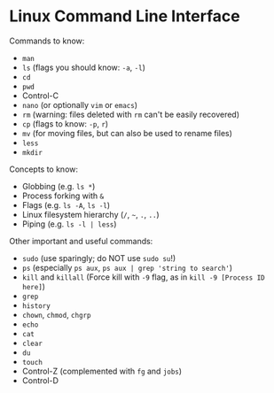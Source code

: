 Linux Command Line Interface
============================

Commands to know:

- `man`
- `ls` (flags you should know: `-a`, `-l`)
- `cd`
- `pwd`
- Control-C
- `nano` (or optionally `vim` or `emacs`)
- `rm` (warning: files deleted with `rm` can't be easily recovered)
- `cp` (flags to know: `-p`, `r`)
- `mv` (for moving files, but can also be used to rename files)
- `less`
- `mkdir`

Concepts to know:

- Globbing (e.g. `ls *`)
- Process forking with `&`
- Flags (e.g. `ls -A`, `ls -l`)
- Linux filesystem hierarchy (`/`, `~`, `.`, `..`)
- Piping (e.g. `ls -l | less`)

Other important and useful commands:

- `sudo` (use sparingly; do NOT use `sudo su`!)
- `ps` (especially `ps aux`, `ps aux | grep 'string to search'`)
- `kill` and `killall` (Force kill with `-9` flag, as in `kill -9 [Process ID here]`)
- `grep`
- `history`
- `chown`, `chmod`, `chgrp`
- `echo`
- `cat`
- `clear`
- `du`
- `touch`
- Control-Z (complemented with `fg` and `jobs`)
- Control-D
